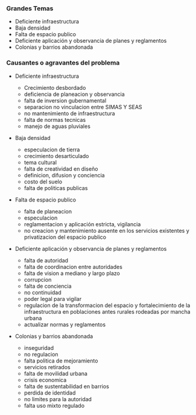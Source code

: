 
### Grandes Temas

* Deficiente infraestructura
* Baja densidad
* Falta de espacio publico
* Deficiente aplicación y observancia de planes y reglamentos
* Colonias y barrios abandonada

### Causantes o agravantes del problema

* Deficiente infraestructura
    * Crecimiento desbordado
    * deficiencia de planeacion y observancia
    * falta de inversion gubernamental
    * separacion no vinculacion entre SIMAS Y SEAS
    * no mantenimiento de infraestructura
    * falta de normas tecnicas
    * manejo de aguas pluviales

* Baja densidad
    * especulacion de tierra
    * crecimiento desarticulado
    * tema cultural
    * falta de creatividad en diseño
    * definicion, difusion y conciencia
    * costo del suelo
    * falta de politicas publicas

* Falta de espacio publico
    * falta de planeacion
    * especulacion
    * reglamentacion y aplicación estricta, vigilancia
    * no creacion y mantenimiento ausente en los servicios existentes y privatizacion del espacio publico

* Deficiente aplicación y observancia de planes y reglamentos
    * falta de autoridad
    * falta de coordinacion entre autoridades
    * falta de vision a mediano y largo plazo
    * corrupcion
    * falta de conciencia
    * no continuidad
    * poder legal para vigilar
    * regulacion de la transformacion del espacio y fortalecimiento de la infraestructura en poblaciones antes rurales rodeadas por mancha urbana
    * actualizar normas y reglamentos

* Colonias y barrios abandonada
    * inseguridad
    * no regulacion
    * falta politica de mejoramiento
    * servicios retirados
    * falta de movilidad urbana
    * crisis economica
    * falta de sustentabilidad en barrios
    * perdida de identidad
    * no limites para la autoridad
    * falta uso mixto regulado
